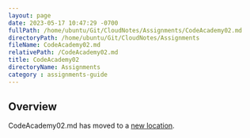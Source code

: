 ```yaml
---
layout: page
date: 2023-05-17 10:47:29 -0700
fullPath: /home/ubuntu/Git/CloudNotes/Assignments/CodeAcademy02.md
directoryPath: /home/ubuntu/Git/CloudNotes/Assignments
fileName: CodeAcademy02.md
relativePath: /CodeAcademy02.md
title: CodeAcademy02
directoryName: Assignments
category : assignments-guide
---
```


## Overview

CodeAcademy02.md has moved to a [new location](CodeAcademy/CodeAcademy02.md).
